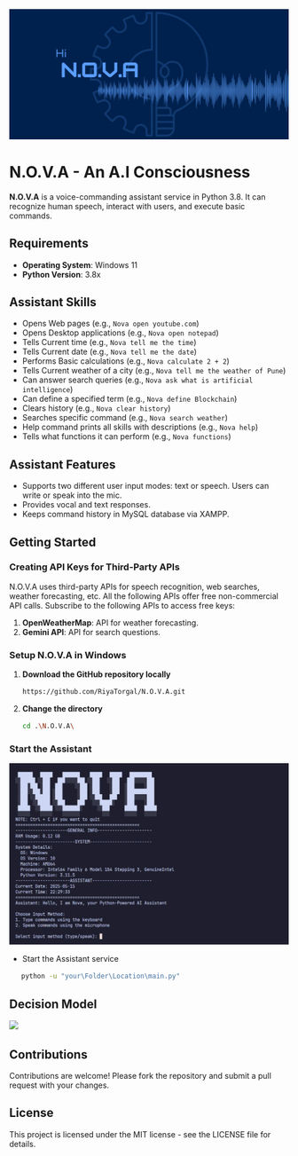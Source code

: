 <div align="center">
  <img src="https://github.com/RiyaTorgal/N.O.V.A/blob/main/img/NOVA.png" />
</div>

# N.O.V.A - An A.I Consciousness

**N.O.V.A** is a voice-commanding assistant service in Python 3.8. It can recognize human speech, interact with users, and execute basic commands.

## Requirements

- **Operating System**: Windows 11  
- **Python Version**: 3.8x

## Assistant Skills

- Opens Web pages (e.g., `Nova open youtube.com`)
- Opens Desktop applications (e.g., `Nova open notepad`)
- Tells Current time (e.g., `Nova tell me the time`)
- Tells Current date (e.g., `Nova tell me the date`)
- Performs Basic calculations (e.g., `Nova calculate 2 + 2`)
- Tells Current weather of a city (e.g., `Nova tell me the weather of Pune`)
- Can answer search queries (e.g., `Nova ask what is artificial intelligence`)
- Can define a specified term (e.g., `Nova define Blockchain`)
- Clears history (e.g., `Nova clear history`)
- Searches specific command (e.g., `Nova search weather`)
- Help command prints all skills with descriptions (e.g., `Nova help`)
- Tells what functions it can perform (e.g., `Nova functions`)

## Assistant Features

- Supports two different user input modes: text or speech. Users can write or speak into the mic.
- Provides vocal and text responses.
- Keeps command history in MySQL database via XAMPP.

## Getting Started

### Creating API Keys for Third-Party APIs

N.O.V.A uses third-party APIs for speech recognition, web searches, weather forecasting, etc. All the following APIs offer free non-commercial API calls. Subscribe to the following APIs to access free keys:

1. **OpenWeatherMap**: API for weather forecasting.
2. **Gemini API**: API for search questions.

### Setup N.O.V.A in Windows

1. **Download the GitHub repository locally**  
   ```bash
   https://github.com/RiyaTorgal/N.O.V.A.git
   ```
2. **Change the directory**  

   ```bash
   cd .\N.O.V.A\
   ```

### Start the Assistant
<div>
  <img src="https://github.com/RiyaTorgal/N.O.V.A/blob/main/img/NOVA_Output1.png" width="900" />
</div>

- Start the Assistant service

```bash
   python -u "your\Folder\Location\main.py"
```
## Decision Model
<div>
  <img src="https://github.com/RiyaTorgal/N.O.V.A/blob/main/img/decision%20model.png" width="350" />
</div>

## Contributions
Contributions are welcome! Please fork the repository and submit a pull request with your changes.

## License
This project is licensed under the MIT license - see the LICENSE file for details.
